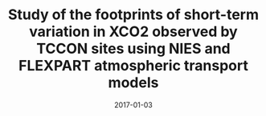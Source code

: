 ---
title: "Study of the footprints of short-term variation in XCO2 observed by TCCON sites using NIES and FLEXPART atmospheric transport models"
collection: publications
permalink: /publication/2017-01-03-Belikov
date: 2017-01-03
venue: 'Atmospheric Chemistry and Physics'
paperurl: 'https://doi.org/doi:10.5194/acp-17-143-2017'
citation: '<b>29</b> - Belikov D.A., Maksyutov S., Ganshin A., Zhuravlev R., Deutscher N.M. et al., Study of the footprints of short-term variation in XCO2 observed by TCCON sites using NIES and FLEXPART atmospheric transport models, Atmospheric Chemistry and Physics, 17, 143-157, (2017-01-03). <a href=&quot;https://doi.org/doi:10.5194/acp-17-143-2017&quot;>doi:10.5194/acp-17-143-2017</a> (cited 5 times)

'
---
